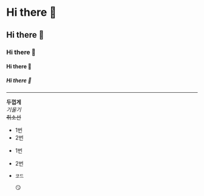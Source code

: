 # Hi there 👋
## Hi there 👋
### Hi there 👋
#### Hi there 👋
##### Hi there 👋
---
**두껍게** <br>
*기울기* <br>
~~취소선~~ <br>
* 1번
* 2번
- 1번
- 2번

- ```
  코드
  ```
  :smirk:

